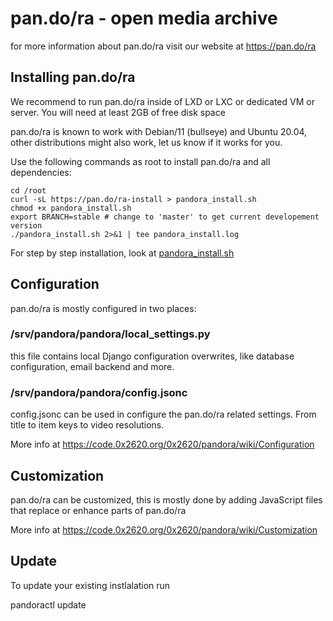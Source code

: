 # pan.do/ra - open media archive

  for more information about pan.do/ra visit our website at https://pan.do/ra

## Installing pan.do/ra

  We recommend to run pan.do/ra inside of LXD or LXC or dedicated VM or server.
  You will need at least 2GB of free disk space

  pan.do/ra is known to work with Debian/11 (bullseye) and Ubuntu 20.04,
  other distributions might also work, let us know if it works for you.

  Use the following commands as root to install pan.do/ra and all dependencies:

```
cd /root
curl -sL https://pan.do/ra-install > pandora_install.sh
chmod +x pandora_install.sh
export BRANCH=stable # change to 'master' to get current developement version
./pandora_install.sh 2>&1 | tee pandora_install.log
```

 For step by step installation, look at [pandora_install.sh](vm/pandora_install.sh)


## Configuration

  pan.do/ra is mostly configured in two places:

### /srv/pandora/pandora/local_settings.py

  this file contains local Django configuration overwrites,
  like database configuration, email backend and more.


### /srv/pandora/pandora/config.jsonc

  config.jsonc can be used in configure the pan.do/ra related
  settings. From title to item keys to video resolutions.

  More info at
  https://code.0x2620.org/0x2620/pandora/wiki/Configuration


## Customization

  pan.do/ra can be customized, this is mostly done by adding
  JavaScript files that replace or enhance parts of pan.do/ra

  More info at
  https://code.0x2620.org/0x2620/pandora/wiki/Customization

## Update

  To update your existing instlalation run

  pandoractl update

